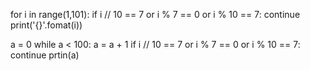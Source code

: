 for i in range(1,101):
    if i // 10 == 7 or i % 7 == 0 or i % 10 == 7:
        continue
    print('{}'.fomat(i))

a = 0
while a < 100:
    a = a + 1
   if i // 10 == 7 or i % 7 == 0 or i % 10 == 7:
        continue
    prtin(a)
